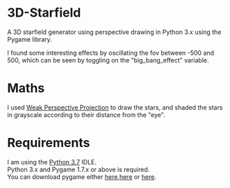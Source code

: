 # 3D-Starfield
A 3D starfield generator using perspective drawing in Python 3.x using the Pygame library.

I found some interesting effects by oscillating the fov between -500 and 500, which can be seen by toggling on the "big_bang_effect" variable.

# Maths
I used [Weak Perspective Projection](https://en.wikipedia.org/wiki/3D_projection#Weak_perspective_projection) to draw the stars, and shaded the stars in grayscale according to their distance from the "eye".

# Requirements
I am using the [Python 3.7](https://www.python.org/downloads/release/python-370/) IDLE.\
Python 3.x and Pygame 1.7.x or above is required.\
You can download pygame either [here](https://www.pygame.org/download.shtml),[here](https://bitbucket.org/pygame/pygame/downloads/) or [here](https://www.lfd.uci.edu/~gohlke/pythonlibs/#pygame).
